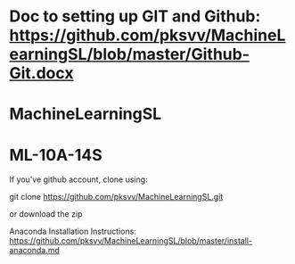 # Doc to setting up GIT and Github: https://github.com/pksvv/MachineLearningSL/blob/master/Github-Git.docx

# MachineLearningSL
# ML-10A-14S

If you've github account, clone using:

git clone https://github.com/pksvv/MachineLearningSL.git

or download the zip

Anaconda Installation Instructions: https://github.com/pksvv/MachineLearningSL/blob/master/install-anaconda.md
